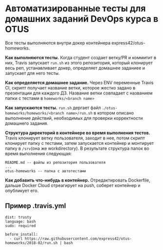 # Автоматизированные тесты для домашних заданий DevOps курса в OTUS

Все тесты выполняются внутри докер контейнера express42/otus-homeworks.

**Как выполняются тесты.** Когда студент создает ветку/PR и коммитит в них, Travis запускает `run.sh` из этого репозитория, который клонирует весь реп, устанавливает докер, определяет домашнее заданиее и запускает для него тесты.

**Как определяется домашнее задание.** Через ENV переменные Travis CI, скрипт получает название ветки, которое жестко задано в презентации для каждого ДЗ. Название ветки совпадает с названием папки с тестами в `homeworks/<branch name>`

**Как запускаются тесты.** `run.sh` дергает файл `./otus-homeworks/homeworks/<branch name>/run.sh` в котором описано выполнение действий, необходимых для проверки корректности домашнего задания.

**Структура директорий в контейнере во время выполнения тестов.** Travis клонирует ветку пользователя, заходит в нее, потом скрипт клонирует папку с тестами, затем запускается контейнер и монтирует папку в `/srv`(она же workdirectory). В результате структура папок во время выполнения следующая:

```
README.md -- файлы из репозитория пользователя
... 
otus-homeworks -- папка с автотестами
```

**Как добавить что-нибудь в контейнер.** Отредактировать Dockerfile, дальше Docker Cloud отреагирует на push, соберет контейнер и опубликует его.

## Пример .travis.yml

```
dist: trusty
language: bash
sudo: required

before_install:
  - curl https://raw.githubusercontent.com/express42/otus-homeworks/2018-02/run.sh | bash
```
